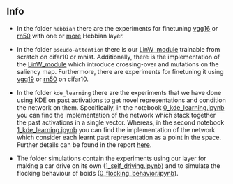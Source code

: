 ## Info

+ In the folder `hebbian` there are the experiments for finetuning [vgg16](https://github.com/r1cc4r2o/D2BL/blob/main/d2bl/hebbian/vgg19_hebb.ipynb) or [rn50](https://github.com/r1cc4r2o/D2BL/blob/main/d2bl/hebbian/resnet_hebb.ipynb) with one or [more](https://github.com/r1cc4r2o/D2BL/blob/main/d2bl/hebbian/resnet_deep_hebb.ipynb) Hebbian layer.

+ In the folder `pseudo-attention` there is our [LinW_module](https://github.com/r1cc4r2o/D2BL/blob/main/d2bl/pseudo-attention/0_pseudo-attention.ipynb) trainable from scratch on cifar10 or mnist. Additionally, there is the implementation of the [LinW_module](https://github.com/r1cc4r2o/D2BL/blob/main/d2bl/pseudo-attention/1_pseudo-attention-mut-cross.ipynb) which introduce crossing-over and mutations on the saliency map. Furthermore, there are experiments for finetuning it using [vgg19](https://github.com/r1cc4r2o/D2BL/blob/main/d2bl/pseudo-attention/2_vgg19_linW.ipynb) or [rn50](https://github.com/r1cc4r2o/D2BL/blob/main/d2bl/pseudo-attention/2_rn50_linW.ipynb) on cifar10.

+ In the folder `kde_learning` there are the experiments that we have done using KDE on past activations to get novel representations and condition the network on them. Specifically, in the notebook [0_kde_learning.ipynb](https://github.com/r1cc4r2o/D2BL/blob/main/d2bl/kde_learning/0_kde_learning.ipynb) you can find the implementation of the network which stack together the past activations in a single vector. Whereas, in the second notebook [1_kde_learning.ipynb](https://github.com/r1cc4r2o/D2BL/blob/main/d2bl/kde_learning/1_kde_learning.ipynb) you can find the implementation of the network which consider each learnt past representation as a point in the space. Further details can be found in the report [here](404).

+ The folder simulations contain the experiments using our layer for making a car drive on its own ([1_self_driving.ipynb](https://github.com/r1cc4r2o/D2BL/blob/main/d2bl/simulations/1_self_driving.ipynb)) and to simulate the flocking behaviour of boids ([0_flocking_behavior.ipynb](https://github.com/r1cc4r2o/D2BL/blob/main/d2bl/simulations/0_flocking_behavior.ipynb)).






